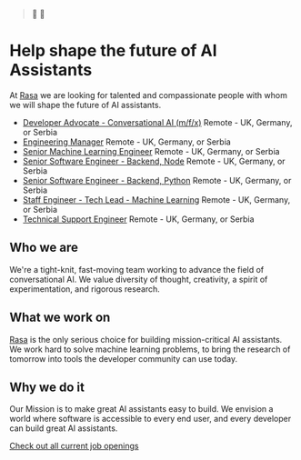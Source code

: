 > :robot: :speech_balloon:

# Help shape the future of AI Assistants

At [Rasa](https://rasa.com/) we are looking for talented and compassionate people with whom we will shape the future of AI assistants.


* [Developer Advocate - Conversational AI (m/f/x)](https://boards.greenhouse.io/rasa/jobs/4421201002?gh_src=d50afd4f2us "Developer Advocate - Conversational AI (m/f/x)") Remote - UK, Germany, or Serbia
* [Engineering Manager](https://boards.greenhouse.io/rasa/jobs/5478065002?gh_src=d50afd4f2us "Engineering Manager") Remote - UK, Germany, or Serbia
* [Senior Machine Learning Engineer](https://boards.greenhouse.io/rasa/jobs/4971032002?gh_src=d50afd4f2us "Senior Machine Learning Engineer") Remote - UK, Germany, or Serbia
* [Senior Software Engineer - Backend, Node](https://boards.greenhouse.io/rasa/jobs/5001805002?gh_src=d50afd4f2us "Senior Software Engineer - Backend, Node") Remote - UK, Germany, or Serbia
* [Senior Software Engineer - Backend, Python](https://boards.greenhouse.io/rasa/jobs/4337397002?gh_src=d50afd4f2us "Senior Software Engineer - Backend, Python") Remote - UK, Germany, or Serbia
* [Staff Engineer - Tech Lead - Machine Learning](https://boards.greenhouse.io/rasa/jobs/6200101002?gh_src=d50afd4f2us "Staff Engineer - Tech Lead - Machine Learning") Remote - UK, Germany, or Serbia
* [Technical Support Engineer](https://boards.greenhouse.io/rasa/jobs/5822518002?gh_src=d50afd4f2us "Technical Support Engineer") Remote - UK, Germany, or Serbia

## Who we are

We're a tight-knit, fast-moving team working to advance the field of conversational AI. We value diversity of thought, creativity, a spirit of experimentation, and rigorous research.

## What we work on

[Rasa](https://github.com/rasaHQ/rasa) is the only serious choice for building mission-critical AI assistants. We work hard to solve machine learning problems, to bring the research of tomorrow into tools the developer community can use today.

## Why we do it

Our Mission is to make great AI assistants easy to build. We envision a world where software is accessible to every end user, and every developer can build great AI assistants.

[Check out all current job openings](https://grnh.se/d50afd4f2us)


